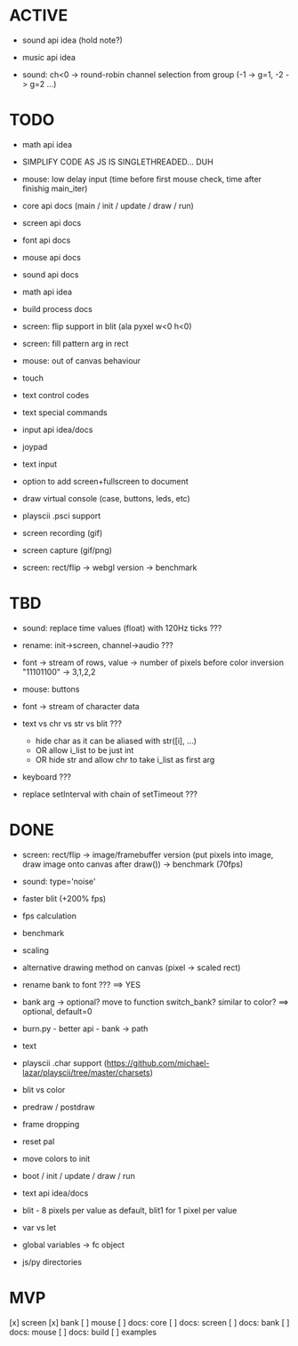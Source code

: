 # ACTIVE

- sound api idea (hold note?)
- music api idea

- sound: ch<0 -> round-robin channel selection from group (-1 -> g=1, -2 -> g=2 ...)

# TODO

- math api idea

- SIMPLIFY CODE AS JS IS SINGLETHREADED... DUH
- mouse: low delay input (time before first mouse check, time after finishig main_iter)

- core api docs (main / init / update / draw / run)
- screen api docs
- font api docs
- mouse api docs
- sound api docs
- math api idea
- build process docs

- screen: flip support in blit (ala pyxel w<0 h<0)
- screen: fill pattern arg in rect

- mouse: out of canvas behaviour 
- touch

- text control codes
- text special commands


- input api idea/docs
- joypad
- text input

- option to add screen+fullscreen to document
- draw virtual console (case, buttons, leds, etc)

- playscii .psci support

- screen recording (gif)
- screen capture (gif/png)

- screen: rect/flip -> webgl version -> benchmark

# TBD

- sound: replace time values (float) with 120Hz ticks ???
- rename: init->screen, channel->audio ???

- font -> stream of rows, value -> number of pixels before color inversion "11101100" -> 3,1,2,2
- mouse: buttons
- font -> stream of character data
- text vs chr vs str vs blit ???
  - hide char as it can be aliased with str([i], ...)
  - OR allow i_list to be just int
  - OR hide str and allow chr to take i_list as first arg
- keyboard ???
- replace setInterval with chain of setTimeout ???

# DONE

- screen: rect/flip -> image/framebuffer version (put pixels into image, draw image onto canvas after draw()) -> benchmark (70fps)
- sound: type='noise'
- faster blit (+200% fps)
- fps calculation
- benchmark
- scaling
- alternative drawing method on canvas (pixel -> scaled rect)
- rename bank to font ??? ==> YES
- bank arg -> optional? move to function switch_bank? similar to color? ==> optional, default=0
- burn.py - better api -  bank -> path
- text
- playscii .char support (https://github.com/michael-lazar/playscii/tree/master/charsets)
- blit vs color

- predraw / postdraw
- frame dropping
- reset pal
- move colors to init
- boot / init / update / draw / run
- text api idea/docs
- blit - 8 pixels per value as default, blit1 for 1 pixel per value
- var vs let
- global variables -> fc object
- js/py directories

# MVP

[x] screen
[x] bank
[ ] mouse
[ ] docs: core
[ ] docs: screen
[ ] docs: bank
[ ] docs: mouse
[ ] docs: build
[ ] examples
